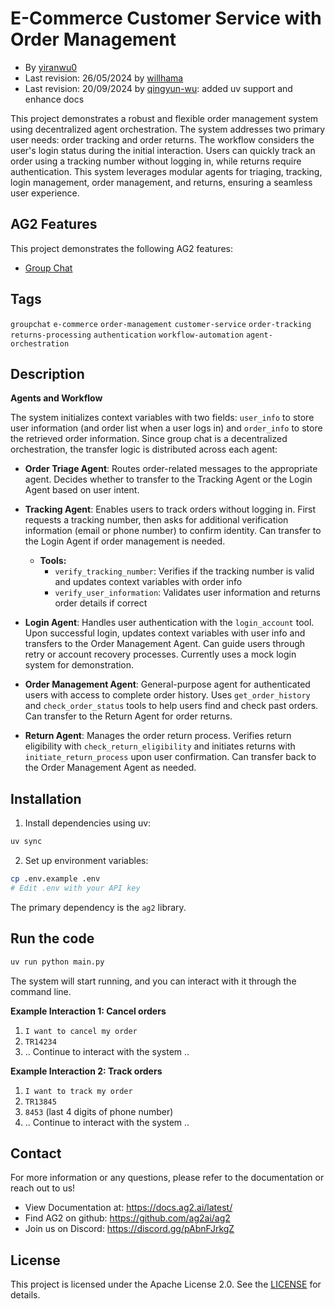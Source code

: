 # E-Commerce Customer Service with Order Management

- By [yiranwu0](https://github.com/yiranwu0)
- Last revision: 26/05/2024 by [willhama](https://github.com/willhama)
- Last revision: 20/09/2024 by [qingyun-wu](https://github.com/qingyun-wu): added uv support and enhance docs

This project demonstrates a robust and flexible order management system using decentralized agent orchestration. The system addresses two primary user needs: order tracking and order returns. The workflow considers the user's login status during the initial interaction. Users can quickly track an order using a tracking number without logging in, while returns require authentication. This system leverages modular agents for triaging, tracking, login management, order management, and returns, ensuring a seamless user experience.

## AG2 Features

This project demonstrates the following AG2 features:

- [Group Chat](https://docs.ag2.ai/latest/docs/user-guide/advanced-concepts/orchestration/group-chat/introduction/#purpose-and-benefits)

## Tags

`groupchat` `e-commerce` `order-management` `customer-service` `order-tracking` `returns-processing` `authentication` `workflow-automation` `agent-orchestration`


## Description

**Agents and Workflow**

The system initializes context variables with two fields: `user_info` to store user information (and order list when a user logs in) and `order_info` to store the retrieved order information. Since group chat is a decentralized orchestration, the transfer logic is distributed across each agent:

- **Order Triage Agent**: Routes order-related messages to the appropriate agent. Decides whether to transfer to the Tracking Agent or the Login Agent based on user intent.

- **Tracking Agent**: Enables users to track orders without logging in. First requests a tracking number, then asks for additional verification information (email or phone number) to confirm identity. Can transfer to the Login Agent if order management is needed.

  - **Tools:**
    - `verify_tracking_number`: Verifies if the tracking number is valid and updates context variables with order info
    - `verify_user_information`: Validates user information and returns order details if correct

- **Login Agent**: Handles user authentication with the `login_account` tool. Upon successful login, updates context variables with user info and transfers to the Order Management Agent. Can guide users through retry or account recovery processes. Currently uses a mock login system for demonstration.

- **Order Management Agent**: General-purpose agent for authenticated users with access to complete order history. Uses `get_order_history` and `check_order_status` tools to help users find and check past orders. Can transfer to the Return Agent for order returns.

- **Return Agent**: Manages the order return process. Verifies return eligibility with `check_return_eligibility` and initiates returns with `initiate_return_process` upon user confirmation. Can transfer back to the Order Management Agent as needed.

## Installation

1. Install dependencies using uv:

```bash
uv sync
```

2. Set up environment variables:

```bash
cp .env.example .env
# Edit .env with your API key
```

The primary dependency is the `ag2` library.

## Run the code

```python
uv run python main.py
```

The system will start running, and you can interact with it through the command line.

**Example Interaction 1: Cancel orders**

1. `I want to cancel my order`
2. `TR14234`
3. .. Continue to interact with the system ..

**Example Interaction 2: Track orders**

1. `I want to track my order`
2. `TR13845`
3. `8453` (last 4 digits of phone number)
4. .. Continue to interact with the system ..

## Contact

For more information or any questions, please refer to the documentation or reach out to us!

- View Documentation at: https://docs.ag2.ai/latest/
- Find AG2 on github: https://github.com/ag2ai/ag2
- Join us on Discord: https://discord.gg/pAbnFJrkgZ

## License

This project is licensed under the Apache License 2.0. See the [LICENSE](../LICENSE) for details.

